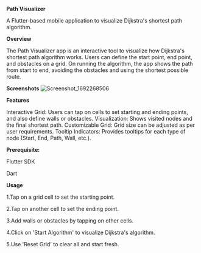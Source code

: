 **Path Visualizer**


A Flutter-based mobile application to visualize Dijkstra's shortest path algorithm.

**Overview**


The Path Visualizer app is an interactive tool to visualize how Dijkstra's shortest path algorithm works. Users can define the start point, end point, and obstacles on a grid. On running the algorithm, the app shows the path from start to end, avoiding the obstacles and using the shortest possible route.

**Screenshots**
![Screenshot_1692268506](https://github.com/MISHRA-TUSHAR/path_visualizer/assets/109910958/41faddd2-42d7-4837-9db0-afbd540aee20)

**Features**


Interactive Grid: Users can tap on cells to set starting and ending points, and also define walls or obstacles.
Visualization: Shows visited nodes and the final shortest path.
Customizable Grid: Grid size can be adjusted as per user requirements.
Tooltip Indicators: Provides tooltips for each type of node (Start, End, Path, Wall, etc.).


**Prerequisite:**

Flutter SDK


Dart


**Usage**


1.Tap on a grid cell to set the starting point.


2.Tap on another cell to set the ending point.


3.Add walls or obstacles by tapping on other cells.


4.Click on 'Start Algorithm' to visualize Dijkstra's algorithm.


5.Use 'Reset Grid' to clear all and start fresh.
